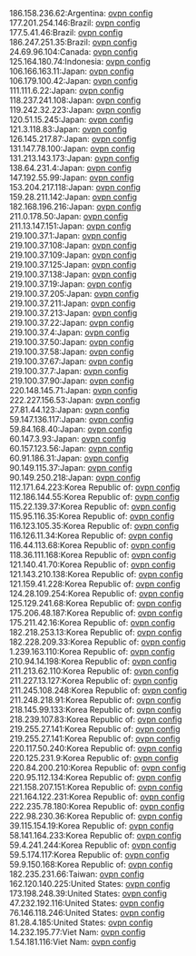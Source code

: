 186.158.236.62:Argentina: [ovpn config](vpn/186_158_236_62.ovpn)  
177.201.254.146:Brazil: [ovpn config](vpn/177_201_254_146.ovpn)  
177.5.41.46:Brazil: [ovpn config](vpn/177_5_41_46.ovpn)  
186.247.251.35:Brazil: [ovpn config](vpn/186_247_251_35.ovpn)  
24.69.96.104:Canada: [ovpn config](vpn/24_69_96_104.ovpn)  
125.164.180.74:Indonesia: [ovpn config](vpn/125_164_180_74.ovpn)  
106.166.163.11:Japan: [ovpn config](vpn/106_166_163_11.ovpn)  
106.179.100.42:Japan: [ovpn config](vpn/106_179_100_42.ovpn)  
111.111.6.22:Japan: [ovpn config](vpn/111_111_6_22.ovpn)  
118.237.241.108:Japan: [ovpn config](vpn/118_237_241_108.ovpn)  
119.242.32.223:Japan: [ovpn config](vpn/119_242_32_223.ovpn)  
120.51.15.245:Japan: [ovpn config](vpn/120_51_15_245.ovpn)  
121.3.118.83:Japan: [ovpn config](vpn/121_3_118_83.ovpn)  
126.145.217.87:Japan: [ovpn config](vpn/126_145_217_87.ovpn)  
131.147.78.100:Japan: [ovpn config](vpn/131_147_78_100.ovpn)  
131.213.143.173:Japan: [ovpn config](vpn/131_213_143_173.ovpn)  
138.64.231.4:Japan: [ovpn config](vpn/138_64_231_4.ovpn)  
147.192.55.99:Japan: [ovpn config](vpn/147_192_55_99.ovpn)  
153.204.217.118:Japan: [ovpn config](vpn/153_204_217_118.ovpn)  
159.28.211.142:Japan: [ovpn config](vpn/159_28_211_142.ovpn)  
182.168.196.216:Japan: [ovpn config](vpn/182_168_196_216.ovpn)  
211.0.178.50:Japan: [ovpn config](vpn/211_0_178_50.ovpn)  
211.13.147.151:Japan: [ovpn config](vpn/211_13_147_151.ovpn)  
219.100.37.1:Japan: [ovpn config](vpn/219_100_37_1.ovpn)  
219.100.37.108:Japan: [ovpn config](vpn/219_100_37_108.ovpn)  
219.100.37.109:Japan: [ovpn config](vpn/219_100_37_109.ovpn)  
219.100.37.125:Japan: [ovpn config](vpn/219_100_37_125.ovpn)  
219.100.37.138:Japan: [ovpn config](vpn/219_100_37_138.ovpn)  
219.100.37.19:Japan: [ovpn config](vpn/219_100_37_19.ovpn)  
219.100.37.205:Japan: [ovpn config](vpn/219_100_37_205.ovpn)  
219.100.37.211:Japan: [ovpn config](vpn/219_100_37_211.ovpn)  
219.100.37.213:Japan: [ovpn config](vpn/219_100_37_213.ovpn)  
219.100.37.22:Japan: [ovpn config](vpn/219_100_37_22.ovpn)  
219.100.37.4:Japan: [ovpn config](vpn/219_100_37_4.ovpn)  
219.100.37.50:Japan: [ovpn config](vpn/219_100_37_50.ovpn)  
219.100.37.58:Japan: [ovpn config](vpn/219_100_37_58.ovpn)  
219.100.37.67:Japan: [ovpn config](vpn/219_100_37_67.ovpn)  
219.100.37.7:Japan: [ovpn config](vpn/219_100_37_7.ovpn)  
219.100.37.90:Japan: [ovpn config](vpn/219_100_37_90.ovpn)  
220.148.145.71:Japan: [ovpn config](vpn/220_148_145_71.ovpn)  
222.227.156.53:Japan: [ovpn config](vpn/222_227_156_53.ovpn)  
27.81.44.123:Japan: [ovpn config](vpn/27_81_44_123.ovpn)  
59.147.136.117:Japan: [ovpn config](vpn/59_147_136_117.ovpn)  
59.84.168.40:Japan: [ovpn config](vpn/59_84_168_40.ovpn)  
60.147.3.93:Japan: [ovpn config](vpn/60_147_3_93.ovpn)  
60.157.123.56:Japan: [ovpn config](vpn/60_157_123_56.ovpn)  
60.91.186.31:Japan: [ovpn config](vpn/60_91_186_31.ovpn)  
90.149.115.37:Japan: [ovpn config](vpn/90_149_115_37.ovpn)  
90.149.250.218:Japan: [ovpn config](vpn/90_149_250_218.ovpn)  
112.171.64.223:Korea Republic of: [ovpn config](vpn/112_171_64_223.ovpn)  
112.186.144.55:Korea Republic of: [ovpn config](vpn/112_186_144_55.ovpn)  
115.22.139.37:Korea Republic of: [ovpn config](vpn/115_22_139_37.ovpn)  
115.95.116.35:Korea Republic of: [ovpn config](vpn/115_95_116_35.ovpn)  
116.123.105.35:Korea Republic of: [ovpn config](vpn/116_123_105_35.ovpn)  
116.126.11.34:Korea Republic of: [ovpn config](vpn/116_126_11_34.ovpn)  
116.44.113.68:Korea Republic of: [ovpn config](vpn/116_44_113_68.ovpn)  
118.36.111.168:Korea Republic of: [ovpn config](vpn/118_36_111_168.ovpn)  
121.140.41.70:Korea Republic of: [ovpn config](vpn/121_140_41_70.ovpn)  
121.143.210.138:Korea Republic of: [ovpn config](vpn/121_143_210_138.ovpn)  
121.159.41.228:Korea Republic of: [ovpn config](vpn/121_159_41_228.ovpn)  
124.28.109.254:Korea Republic of: [ovpn config](vpn/124_28_109_254.ovpn)  
125.129.241.68:Korea Republic of: [ovpn config](vpn/125_129_241_68.ovpn)  
175.206.48.187:Korea Republic of: [ovpn config](vpn/175_206_48_187.ovpn)  
175.211.42.16:Korea Republic of: [ovpn config](vpn/175_211_42_16.ovpn)  
182.218.253.13:Korea Republic of: [ovpn config](vpn/182_218_253_13.ovpn)  
182.228.209.33:Korea Republic of: [ovpn config](vpn/182_228_209_33.ovpn)  
1.239.163.110:Korea Republic of: [ovpn config](vpn/1_239_163_110.ovpn)  
210.94.14.198:Korea Republic of: [ovpn config](vpn/210_94_14_198.ovpn)  
211.213.62.110:Korea Republic of: [ovpn config](vpn/211_213_62_110.ovpn)  
211.227.13.127:Korea Republic of: [ovpn config](vpn/211_227_13_127.ovpn)  
211.245.108.248:Korea Republic of: [ovpn config](vpn/211_245_108_248.ovpn)  
211.248.218.91:Korea Republic of: [ovpn config](vpn/211_248_218_91.ovpn)  
218.145.99.133:Korea Republic of: [ovpn config](vpn/218_145_99_133.ovpn)  
218.239.107.83:Korea Republic of: [ovpn config](vpn/218_239_107_83.ovpn)  
219.255.27.141:Korea Republic of: [ovpn config](vpn/219_255_27_141.ovpn)  
219.255.27.141:Korea Republic of: [ovpn config](vpn/219_255_27_141.ovpn)  
220.117.50.240:Korea Republic of: [ovpn config](vpn/220_117_50_240.ovpn)  
220.125.231.9:Korea Republic of: [ovpn config](vpn/220_125_231_9.ovpn)  
220.84.200.210:Korea Republic of: [ovpn config](vpn/220_84_200_210.ovpn)  
220.95.112.134:Korea Republic of: [ovpn config](vpn/220_95_112_134.ovpn)  
221.158.207.151:Korea Republic of: [ovpn config](vpn/221_158_207_151.ovpn)  
221.164.122.231:Korea Republic of: [ovpn config](vpn/221_164_122_231.ovpn)  
222.235.78.180:Korea Republic of: [ovpn config](vpn/222_235_78_180.ovpn)  
222.98.230.36:Korea Republic of: [ovpn config](vpn/222_98_230_36.ovpn)  
39.115.154.19:Korea Republic of: [ovpn config](vpn/39_115_154_19.ovpn)  
58.141.164.233:Korea Republic of: [ovpn config](vpn/58_141_164_233.ovpn)  
59.4.241.244:Korea Republic of: [ovpn config](vpn/59_4_241_244.ovpn)  
59.5.174.117:Korea Republic of: [ovpn config](vpn/59_5_174_117.ovpn)  
59.9.150.168:Korea Republic of: [ovpn config](vpn/59_9_150_168.ovpn)  
182.235.231.66:Taiwan: [ovpn config](vpn/182_235_231_66.ovpn)  
162.120.140.225:United States: [ovpn config](vpn/162_120_140_225.ovpn)  
173.198.248.39:United States: [ovpn config](vpn/173_198_248_39.ovpn)  
47.232.192.116:United States: [ovpn config](vpn/47_232_192_116.ovpn)  
76.146.118.246:United States: [ovpn config](vpn/76_146_118_246.ovpn)  
81.28.4.185:United States: [ovpn config](vpn/81_28_4_185.ovpn)  
14.232.195.77:Viet Nam: [ovpn config](vpn/14_232_195_77.ovpn)  
1.54.181.116:Viet Nam: [ovpn config](vpn/1_54_181_116.ovpn)  
